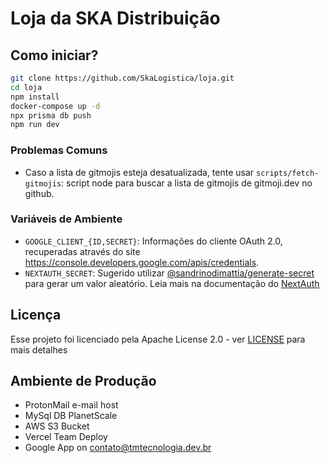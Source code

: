 # Loja da SKA Distribuição

## Como iniciar?

```bash
git clone https://github.com/SkaLogistica/loja.git
cd loja
npm install
docker-compose up -d
npx prisma db push
npm run dev
```

### Problemas Comuns

- Caso a lista de gitmojis esteja desatualizada, tente usar `scripts/fetch-gitmojis`: script node para buscar a lista de gitmojis de gitmoji.dev no github.

### Variáveis de Ambiente

- `GOOGLE_CLIENT_{ID,SECRET}`: Informações do cliente OAuth 2.0, recuperadas através do site <https://console.developers.google.com/apis/credentials>.
- `NEXTAUTH_SECRET`: Sugerido utilizar [@sandrinodimattia/generate-secret](https://github.com/sandrinodimattia/generate-secret) para gerar um valor aleatório. Leia mais na documentação do [NextAuth](https://next-auth.js.org/configuration/options#secret)

## Licença

Esse projeto foi licenciado pela Apache License 2.0 - ver [LICENSE](LICENSE) para mais detalhes

## Ambiente de Produção

- ProtonMail e-mail host
- MySql DB PlanetScale
- AWS S3 Bucket
- Vercel Team Deploy
- Google App on <contato@tmtecnologia.dev.br>
